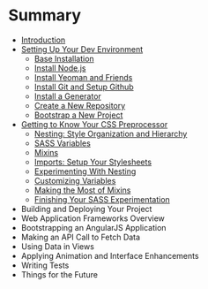 # Summary

* [Introduction](README.md)
* [Setting Up Your Dev Environment](setup_dev_environment/README.md)
    * [Base Installation](setup_dev_environment/base_installation.md)
    * [Install Node.js](setup_dev_environment/install_node.md)
    * [Install Yeoman and Friends](setup_dev_environment/install_yeoman.md)
    * [Install Git and Setup Github](setup_dev_environment/install_git.md)
    * [Install a Generator](setup_dev_environment/install_generator.md)
    * [Create a New Repository](setup_dev_environment/create_repo.md)
    * [Bootstrap a New Project](setup_dev_environment/bootstrap_site.md)
* [Getting to Know Your CSS Preprocessor](css_framework/README.md)
    * [Nesting: Style Organization and Hierarchy](css_framework/nesting.md)
    * [SASS Variables](css_framework/variables.md)
    * [Mixins](css_framework/mixins.md)
    * [Imports: Setup Your Stylesheets](css_framework/nesting_try.md)
    * [Experimenting With Nesting](css_framework/nesting_try2.md)
    * [Customizing Variables](css_framework/variables_try.md)
    * [Making the Most of Mixins](css_framework/mixins_try.md)
    * [Finishing Your SASS Experimentation](css_framework/finishing_css.md)
* Building and Deploying Your Project
* Web Application Frameworks Overview
* Bootstrapping an AngularJS Application
* Making an API Call to Fetch Data
* Using Data in Views
* Applying Animation and Interface Enhancements
* Writing Tests
* Things for the Future
